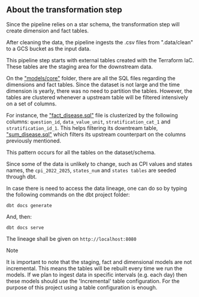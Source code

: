 ## About the transformation step

Since the pipeline relies on a star schema, the transformation step will create dimension and fact tables.

After cleaning the data, the pipeline ingests the .csv files from ".data/clean" to a GCS bucket as the input data.

This pipeline step starts with external tables created with the Terraform IaC. These tables are the staging area for the downstream data.

On the ["models/core"](https://github.com/NicolasImagawa/diseases-income-pipeline/tree/main/dbt/models/core) folder, there are all the SQL files regarding the dimensions and fact tables. Since the dataset is not large and the time dimension is yearly, there was no need to partition the tables. However, the tables are clustered whenever a upstream table will be filtered intensively on a set of columns.

For instance, the ["fact_disease.sql"](https://github.com/NicolasImagawa/diseases-income-pipeline/blob/main/dbt/models/core/fact_disease.sql) file is clusterized by the following columns: `question_id`, `data_value_unit`, `stratification_cat_1` and `stratification_id_1`. This helps filtering its downtream table, ["sum_disease.sql"](https://github.com/NicolasImagawa/diseases-income-pipeline/blob/main/dbt/models/core/sum_disease.sql) which filters its upstream counterpart on the columns previously mentioned.

This pattern occurs for all the tables on the dataset/schema.

Since some of the data is unlikely to change, such as CPI values and states names, the `cpi_2022_2025`, `states_num` and `states tables` are seeded through dbt.

In case there is need to access the data lineage, one can do so by typing the following commands on the dbt project folder:

```
dbt docs generate
```

And, then:

```
dbt docs serve
```

The lineage shall be given on `http://localhost:8080`

> [!NOTE]
> It is important to note that the staging, fact and dimensional models are not incremental. This means the tables will be rebuilt every time we run the models. If we plan to ingest data in specific intervals (e.g. each day) then these models should use the 'Incremental' table configuration. For the purpose of this project using a table configuration is enough.
